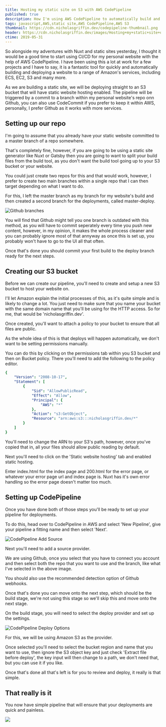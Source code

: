 ```yaml
---
title: Hosting my static site on S3 with AWS CodePipeline
published: true
description: How I'm using AWS CodePipeline to automatically build and push my site to AWS' S3
tags: javascript,AWS,static site,AWS CodePipeline,AWS S3
thumbnail: https://cdn.nicholasgriffin.dev/codepipeline-thumbnail.png
header: https://cdn.nicholasgriffin.dev/images/Hosting+my+static+site+on+S3+with+AWS+CodePipeline/Screenshot+2019-05-31+at+17.59.07.png
ctime: 2019-05-31
---
```


So alongside my adventures with Nuxt and static sites yesterday, I thought it would be a good time to start using CI/CD for my personal website with the help of AWS CodePipeline. I have been using this a lot at work for a few projects and I have to say, it is a fantastic tool for quickly and automatically building and deploying a website to a range of Amazon's services, including ECS, EC2, S3 and many more.

As we are building a static site, we will be deploying straight to an S3 bucket that will have static website hosting enabled. The pipeline will be triggered by a commit to a branch within my personal website's repo onn Github, you can also use CodeCommit if you prefer to keep it within AWS, personally, I prefer Github as it works with more services.

## Setting up our repo

I'm going to assume that you already have your static website committed to a master branch of a repo somewhere.

That's completely fine, however, if you are going to be using a static site generator like Nuxt or Gatsby then you are going to want to split your build files from the build tool, as you don't want the build tool going up to your S3 bucket or your website.

You could just create two repos for this and that would work, however, I prefer to create two main branches within a single repo that I can then target depending on what I want to do.

For this, I left the master branch as my branch for my website's build and then created a second branch for the deployments, called master-deploy.

![Github branches](https://cdn.nicholasgriffin.dev/images/Hosting+my+static+site+on+S3+with+AWS+CodePipeline/Screenshot+2019-05-31+at+17.02.46.png)

You will find that Github might tell you one branch is outdated with this method, as you will have to commit seperately every time you push new content, however, in my opinion, it makes the whole process cleaner and you can probably ignore most of that annyway as once this is set up, you probably won't have to go to the UI all that often.

Once that's done you should commit your first build to the deploy branch ready for the next steps.

## Creating our S3 bucket

Before we can create our pipeline, you'll need to create and setup a new S3 bucket to host your website on.

I'll let Amazon explain the initial processes of this, as it's quite simple and is likely to change a lot. You just need to make sure that you name your bucket with the same domain name that you'll be using for the HTTP access. So for me, that would be 'nicholasgriffin.dev'.

Once created, you'll want to attach a policy to your bucket to ensure that all files are public.

As the whole idea of this is that deploys will happen automatically, we don't want to be setting permissions manually.

You can do this by clicking on the permissions tab within you S3 bucket and then on Bucket policy. There you'll need to add the following to the policy editor.

```yaml
{
    "Version": "2008-10-17",
    "Statement": [
        {
            "Sid": "AllowPublicRead",
            "Effect": "Allow",
            "Principal": {
                "AWS": "*"
            },
            "Action": "s3:GetObject",
            "Resource": "arn:aws:s3:::nicholasgriffin.dev/*"
        }
    ]
}
```

You'll need to change the ARN to your S3's path,  however, once you've copied that in, all your files should allow public reading by default.

Next you'll need to click on the 'Static website hosting' tab and enabled static hosting.

Enter index.html for the index page and 200.html for the error page, or whatever your error page url and index page is. Nuxt has it's own error  handling so the error page doesn't matter too much.

## Setting up CodePipeline

Once you have done both of those steps you'll be ready to set up your pipeline for deployments.

To do this, head over to CodePipeline in AWS and select 'New Pipeline', give your pipeline a fitting name and then select 'Next'.

![CodePipeline Add Source](https://cdn.nicholasgriffin.dev/images/Hosting+my+static+site+on+S3+with+AWS+CodePipeline/Screenshot+2019-05-31+at+17.50.58.png)

Next you'll need to add a source provider.

We are using Github, once you select  that you have to connect you account and then select both the repo that you want to use and the branch, like what I've selected in the above image.

You should also use the recommended detection option of Github webhooks.

Once that's done you can move onto the next step, which should be the build stage, we're not using this stage so we'll skip this and move onto the next stage.

On the build stage, you will need to select the deploy provider and set up the settings.

![CodePipeline Deploy Options](https://cdn.nicholasgriffin.dev/images/Hosting+my+static+site+on+S3+with+AWS+CodePipeline/Screenshot+2019-05-31+at+17.54.39.png)

For this, we will be using Amazon S3 as the provider.

Once selected you'll need to select the bucket region and name that you want to use, then ignore the S3 object key and just check 'Extract file before deploy', the key input will then change to a path, we don't need that, but you can use it if you like.

Once that's done all that's left is for you to review and deploy, it really is that simple.

## That really is it

You now have simple pipeline that will ensure that your deployments are quick and painless.

![](https://media.giphy.com/media/D83jHtnO0LPQk/giphy.gif)